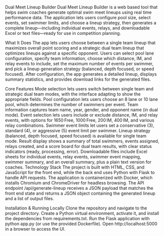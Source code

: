 Dual Meet Lineup Builder
Dual Meet Lineup Builder is a web based tool that helps swim coaches generate optimal swim meet lineups using real time performance data. The application lets users configure pool size, select events, set swimmer limits, and choose a lineup strategy, then generates a complete lineup—including individual events, relays, and downloadable Excel or text files—ready for use in competition planning.

What It Does
The app lets users choose between a single team lineup that maximizes overall point scoring and a strategic dual team lineup that optimizes lineups against a specific opponent. Users can select pool lane configuration, specify team information, choose which distance, IM, and relay events to include, set the maximum number of events per swimmer, and pick a lineup generation strategy (balanced, depth focused, or speed focused). After configuration, the app generates a detailed lineup, displays summary statistics, and provides download links for the generated files.

Core Features
Mode selection lets users switch between single team and strategic dual team modes, with the interface adapting to show the appropriate fields.
Pool configuration lets users choose an 8 lane or 10 lane pool, which determines the number of swimmers per event.
Team information captures team name, year, gender, and opponent name (in dual mode).
Event selection lets users include or exclude distance, IM, and relay events, with options for 1650 Free, 1000 Free, 200 IM, 400 IM, and various relay combinations.
Swimmer event limits let users set a conservative (3), standard (4), or aggressive (5) event limit per swimmer.
Lineup strategy (balanced, depth focused, speed focused) is available for single team mode.
Result display shows a summary of total swimmers, events assigned, relays created, and a score board for dual team results, with clear status indicators (ready, processing, error).
Downloadable files include Excel sheets for individual events, relay events, swimmer event mapping, swimmer summary, and an overall summary, plus a plain text version for coaches.
Technology Stack
The project is built with HTML, CSS, and JavaScript for the front end, while the back end uses Python with Flask to handle API requests. The application is containerized with Docker, which installs Chromium and ChromeDriver for headless browsing. The API endpoint /api/generate-lineup receives a JSON payload that matches the front end state and returns a JSON object containing the generated lineup and a list of output files.

Installation & Running Locally
Clone the repository and navigate to the project directory.
Create a Python virtual environment, activate it, and install the dependencies from requirements.txt.
Run the Flask application with python app.py (or use the provided Dockerfile).
Open http://localhost:5000 in a browser to access the UI.
